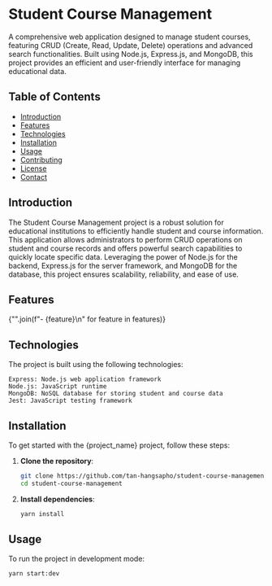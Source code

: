# Student Course Management

A comprehensive web application designed to manage student courses, featuring CRUD (Create, Read, Update, Delete) operations and advanced search functionalities. Built using Node.js, Express.js, and MongoDB, this project provides an efficient and user-friendly interface for managing educational data.
## Table of Contents

- [Introduction](#introduction)
- [Features](#features)
- [Technologies](#technologies)
- [Installation](#installation)
- [Usage](#usage)
- [Contributing](#contributing)
- [License](#license)
- [Contact](#contact)

## Introduction

The Student Course Management project is a robust solution for educational institutions to efficiently handle student and course information. This application allows administrators to perform CRUD operations on student and course records and offers powerful search capabilities to quickly locate specific data. Leveraging the power of Node.js for the backend, Express.js for the server framework, and MongoDB for the database, this project ensures scalability, reliability, and ease of use.
## Features

{"".join(f"- {feature}\n" for feature in features)}

## Technologies

The project is built using the following technologies:

    Express: Node.js web application framework
    Node.js: JavaScript runtime
    MongoDB: NoSQL database for storing student and course data
    Jest: JavaScript testing framework

## Installation

To get started with the {project_name} project, follow these steps:

1. **Clone the repository**:
    ```sh
    git clone https://github.com/tan-hangsapho/student-course-management.git
    cd student-course-management
    ```

2. **Install dependencies**:
    ```sh
    yarn install
    ```

## Usage

To run the project in development mode:
```sh
yarn start:dev
